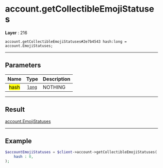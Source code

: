 # account.getCollectibleEmojiStatuses

**Layer** : 216

```tl
account.getCollectibleEmojiStatuses#2e7b4543 hash:long = account.EmojiStatuses;
```

---

## Parameters

| Name | Type | Description |
| :---: | :---: | :--- |
| <mark>hash</mark> | [`long`](type/long) | NOTHING |

---

## Result

[account.EmojiStatuses](type/account.EmojiStatuses)

---

## Example

```php
$accountEmojiStatuses = $client->account->getCollectibleEmojiStatuses(
	hash : 0,
);
```